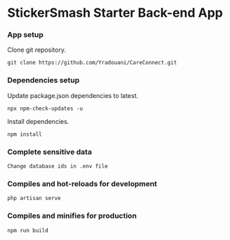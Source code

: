 # StickerSmash Starter Back-end App

### App setup
Clone git repository.
```
git clone https://github.com/Yradouani/CareConnect.git
```
### Dependencies setup
Update package.json dependencies to latest.
```
npx npm-check-updates -u
```
Install dependencies.
```
npm install
```
### Complete sensitive data
```
Change database ids in .env file
```
### Compiles and hot-reloads for development
```
php artisan serve
```

### Compiles and minifies for production
```
npm run build
```
